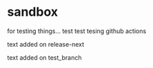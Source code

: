 # sandbox

for testing things...
test
test
tesing github actions

text added on release-next

text added on test_branch
